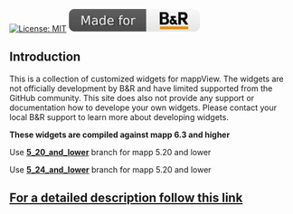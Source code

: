 [![License: MIT](https://img.shields.io/badge/License-MIT-yellow.svg)](https://opensource.org/licenses/MIT)
[![Made For B&R](https://github.com/hilch/BandR-badges/blob/main/Made-For-BrAutomation.svg)](https://www.br-automation.com)

## Introduction
This is a collection of customized widgets for mappView. The widgets are not officially development by B&R and have limited supported from the GitHub community. This site does also not provide any support or documentation how to develope your own widgets. Please contact your local B&R support to learn more about developing widgets.

**These widgets are compiled against mapp 6.3 and higher**

Use [**5_20_and_lower**](https://github.com/br-automation-community/mappView-CustomWidgets/tree/5_20_and_lower) branch for mapp 5.20 and lower

Use [**5_24_and_lower**](https://github.com/br-automation-community/mappView-CustomWidgets/tree/5_24_and_lower) branch for mapp 5.20 and lower

## [**For a detailed description follow this link**](https://br-automation-com.github.io/mappView-CustomWidgets/)



